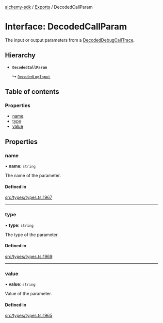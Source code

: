 [alchemy-sdk](../README.md) / [Exports](../modules.md) / DecodedCallParam

# Interface: DecodedCallParam

The input or output parameters from a [DecodedDebugCallTrace](DecodedDebugCallTrace.md).

## Hierarchy

- **`DecodedCallParam`**

  ↳ [`DecodedLogInput`](DecodedLogInput.md)

## Table of contents

### Properties

- [name](DecodedCallParam.md#name)
- [type](DecodedCallParam.md#type)
- [value](DecodedCallParam.md#value)

## Properties

### name

• **name**: `string`

The name of the parameter.

#### Defined in

[src/types/types.ts:1967](https://github.com/alchemyplatform/alchemy-sdk-js/blob/c9dbbf0/src/types/types.ts#L1967)

___

### type

• **type**: `string`

The type of the parameter.

#### Defined in

[src/types/types.ts:1969](https://github.com/alchemyplatform/alchemy-sdk-js/blob/c9dbbf0/src/types/types.ts#L1969)

___

### value

• **value**: `string`

Value of the parameter.

#### Defined in

[src/types/types.ts:1965](https://github.com/alchemyplatform/alchemy-sdk-js/blob/c9dbbf0/src/types/types.ts#L1965)
